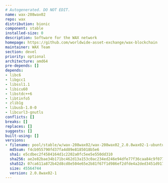 ```yaml
---
# Autogenerated. DO NOT EDIT.
name: wax-208wax02
repo: wax
distribution: bionic
component: stable
installed-size: 0
description: Software for the WAX network
homepage: https://github.com/worldwide-asset-exchange/wax-blockchain
maintainer: WAX Team
section: devel
priority: optional
architecture: amd64
pre-depends: []
depends:
- libc6
- libgcc1
- libssl1.1
- libicu60
- libstdc++6
- libtinfo5
- zlib1g
- libusb-1.0-0
- libcurl3-gnutls
conflicts: []
breaks: []
replaces: []
suggests: []
built-using: []
versions:
- filename: pool/stable/w/wax-208wax02/wax-208wax02_2.0.8wax02-1-ubuntu-18.04_amd64.deb
  md5sum: f4cb955790fd37fa4d89e8185018b5e6
  sha1: e5cdbec2f4584164d1c2202a0fc5ee5e550dd310
  sha256: ae2e82bae34b171bc462d13a153c0ac234ed246e94dfe77f36caa84c9f0773e5
  sha512: 07ca611a872b42d8cd8e504e65e2b81f67f1d986ef2dfde4a2ded3451d917781d53f2e9326dfcb6fad195b99263ec3173ee9ec71db87103c482d9440c4a005b1
  size: 45564744
  version: 2.0.8wax02-1
---
```

